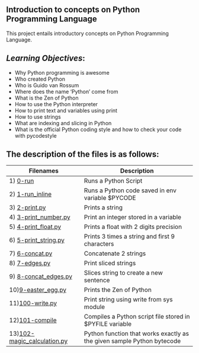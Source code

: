  ## **Introduction to concepts on Python Programming Language**
 
 This project entails introductory concepts on Python Programming Language. 

 ## *Learning Objectives*:
 - Why Python programming is awesome
 - Who created Python
 - Who is Guido van Rossum
 - Where does the name ‘Python’ come from
 - What is the Zen of Python
 - How to use the Python interpreter
 - How to print text and variables using print
 - How to use strings
 - What are indexing and slicing in Python
 - What is the official Python coding style and how to check your code with pycodestyle

 ## The description of the files is  as follows:

|Filenames | Description |
| ------------- | ------------- |
|1) [0-run](https://github.com/bjeptum/alx-higher_level_programming/blob/master/0x00-python-hello_world/0-run)|Runs a Python Script  |
|2) [1-run_inline](https://github.com/bjeptum/alx-higher_level_programming/blob/master/0x00-python-hello_world/1-run_inline)|Runs a Python code saved in env variable $PYCODE|
|3) [2-print.py](https://github.com/bjeptum/alx-higher_level_programming/blob/master/0x00-python-hello_world/2-print.py)| Prints a string|
|4) [3-print_number.py](https://github.com/bjeptum/alx-higher_level_programming/blob/master/0x00-python-hello_world/3-print_number.py)| Print an integer stored in a variable|
|5) [4-print_float.py](https://github.com/bjeptum/alx-higher_level_programming/blob/master/0x00-python-hello_world/4-print_float.py)| Prints a float with 2 digits precision|
|6) [5-print_string.py](https://github.com/bjeptum/alx-higher_level_programming/blob/master/0x00-python-hello_world/5-print_string.py) |Prints 3 times a string and first 9 characters|
|7) [6-concat.py](https://github.com/bjeptum/alx-higher_level_programming/blob/master/0x00-python-hello_world/6-concat.py) | Concatenate 2 strings|
|8) [7-edges.py](https://github.com/bjeptum/alx-higher_level_programming/blob/master/0x00-python-hello_world/7-edges.py) | Print sliced strings|
|9) [8-concat_edges.py](https://github.com/bjeptum/alx-higher_level_programming/blob/master/0x00-python-hello_world/8-concat_edges.py)|Slices string to create a new sentence|
|10)[9-easter_egg.py](https://github.com/bjeptum/alx-higher_level_programming/blob/master/0x00-python-hello_world/9-easter_egg.py)| Prints the Zen of Python|
|11)[100-write.py](https://github.com/bjeptum/alx-higher_level_programming/blob/master/0x00-python-hello_world/100-write.py)|Print string using write from sys module|
|12)[101-compile](https://github.com/bjeptum/alx-higher_level_programming/blob/master/0x00-python-hello_world/101-compile) | Compiles a Python script file stored in $PYFILE variable|
|13)[102-magic_calculation.py](https://github.com/bjeptum/alx-higher_level_programming/blob/master/0x00-python-hello_world/102-magic_calculation.py) | Python function that works exactly as the given sample Python bytecode|
